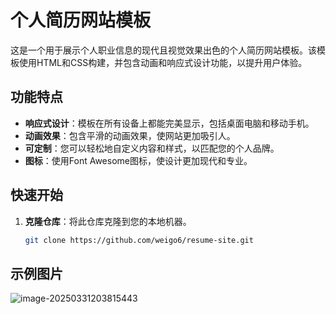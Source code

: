# 个人简历网站模板

这是一个用于展示个人职业信息的现代且视觉效果出色的个人简历网站模板。该模板使用HTML和CSS构建，并包含动画和响应式设计功能，以提升用户体验。

## 功能特点

- **响应式设计**：模板在所有设备上都能完美显示，包括桌面电脑和移动手机。
- **动画效果**：包含平滑的动画效果，使网站更加吸引人。
- **可定制**：您可以轻松地自定义内容和样式，以匹配您的个人品牌。
- **图标**：使用Font Awesome图标，使设计更加现代和专业。

## 快速开始

1. **克隆仓库**：将此仓库克隆到您的本地机器。
   ```bash
   git clone https://github.com/weigo6/resume-site.git

## 示例图片

![image-20250331203815443](readme-img/example.png)
